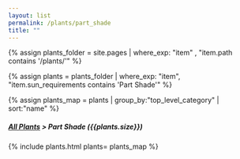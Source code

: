 ```yaml
---
layout: list                                                            
permalink: /plants/part_shade
title: ""
---
```


{% assign plants_folder = site.pages | where_exp: "item" , "item.path contains '/plants/'" %}

{% assign plants = plants_folder | where_exp: "item", "item.sun_requirements contains 'Part Shade'" %}

{% assign plants_map = plants | group_by:"top_level_category" | sort:"name" %}

<h5>
	<a href="{{ "/plants/" | prepend:site.baseurl }}">All Plants</a> > Part Shade ({{plants.size}})
</h5>
	
{% include plants.html 
	plants= plants_map 
%}

